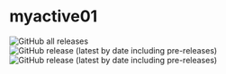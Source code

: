 # myactive01

![GitHub all releases](https://img.shields.io/github/downloads/YomiXVII/myactive01/total?logo=GitHub&logoColor=%230084ff)
![GitHub release (latest by date including pre-releases)](https://img.shields.io/github/downloads-pre/YomiXVII/myactive01/v0.0.0/total?style=plastic)
![GitHub release (latest by date including pre-releases)](https://img.shields.io/github/downloads-pre/YomiXVII/myactive01/v0.0.0/total)
